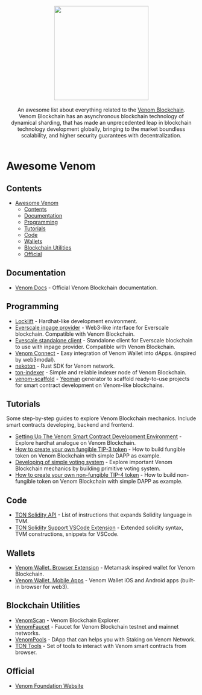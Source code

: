<br/>
<div align="center">
  <img width="250px" src="./venom-logo.jpg">
</div>
<br/>
<div align="center">
An awesome list about everything related to the <a href='https://venom.foundation/'>Venom Blockchain</a>.
<br />
Venom Blockchain has an asynchronous blockchain technology of dynamical sharding, that has made an unprecedented leap in blockchain technology development globally, bringing to the market boundless scalability, and higher security guarantees with decentralization.
<br/>
</div>
<br/>

# Awesome Venom

## Contents

- [Awesome Venom](#awesome-venom)
  - [Contents](#contents)
  - [Documentation](#documentation)
  - [Programming](#programming)
  - [Tutorials](#tutorials)
  - [Code](#code)
  - [Wallets](#wallets)
  - [Blockchain Utilities](#blockchain-utilities)
  - [Official](#official)

## Documentation

- [Venom Docs](https://docs.venom.foundation/) - Official Venom Blockchain documentation.

## Programming

- [Locklift](https://github.com/broxus/locklift) - Hardhat-like development environment.
- [Everscale inpage provider](https://github.com/broxus/everscale-inpage-provider) - Web3-like interface for Everscale blockchain. Compatible with Venom Blockchain.
- [Evescale standalone client](https://github.com/broxus/everscale-standalone-client) - Standalone client for Everscale blockchain to use with inpage provider. Compatible with Venom Blockchain.
- [Venom Connect](https://github.com/web3sp/venom-connect) - Easy integration of Venom Wallet into dApps. (inspired by web3modal).
- [nekoton](https://github.com/broxus/nekoton) - Rust SDK for Venom network.
- [ton-indexer](https://github.com/broxus/ton-indexer) - Simple and reliable indexer node of Venom Blockchain.
- [venom-scaffold](https://github.com/venom-blockchain/generator-venom-scaffold) - [Yeoman](https://yeoman.io/) generator to scaffold ready-to-use projects for smart contract development on Venom-like blockchains.

## Tutorials

Some step-by-step guides to explore Venom Blockchain mechanics. Include smart contracts developing, backend and frontend.

- [Setting Up The Venom Smart Contract Development Environment](https://docs.venom.foundation/build/development-guides/setting-up-the-venom-smart-contract-development-environment) - Explore hardhat analogue on Venom Blockchain.
- [How to create your own fungible TIP-3 token](https://docs.venom.foundation/build/development-guides/how-to-create-your-own-fungible-tip-3-token) - How to build fungible token on Venom Blockchain with simple DAPP as example.
- [Developing of simple voting system](https://docs.venom.foundation/build/development-guides/developing-of-simple-voting-system) - Explore important Venom Blockchain mechanics by building primitive voting system.
- [How to create your own non-fungible TIP-4 token](https://docs.venom.foundation/build/development-guides/how-to-create-your-own-non-fungible-tip-4-token) - How to build non-fungible token on Venom Blockchain with simple DAPP as example.

## Code

- [TON Solidity API](https://github.com/tonlabs/TON-Solidity-Compiler/blob/master/API.md) - List of instructions that expands Solidity language in TVM.
- [TON Solidity Support VSCode Extension](https://marketplace.visualstudio.com/items?itemName=everscale.solidity-support) - Extended solidity syntax, TVM constructions, snippets for VSCode.

## Wallets

- [Venom Wallet. Browser Extension](https://chrome.google.com/webstore/detail/venom-wallet/ojggmchlghnjlapmfbnjholfjkiidbch) - Metamask inspired wallet for Venom Blockchain.
- [Venom Wallet. Mobile Apps](https://venom.foundation/wallet#app-mobile) - Venom Wallet iOS and Android apps (built-in browser for web3).

## Blockchain Utilities

- [VenomScan](https://venomscan.com/) - Venom Blockchain Explorer.
- [VenomFaucet](https://faucet.venom.foundation/) - Faucet for Venom Blockchain testnet and mainnet networks.
- [VenomPools](https://venompools.com/) - DApp that can helps you with Staking on Venom Network.
- [TON Tools](https://ever.bytie.moe/executor) - Set of tools to interact with Venom smart contracts from browser.

## Official

- [Venom Foundation Website](https://venom.foundation/)

